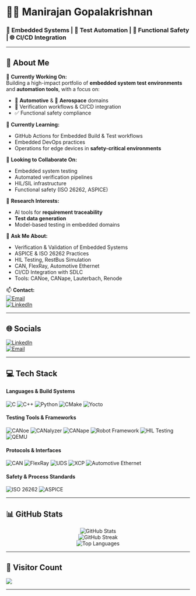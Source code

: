 # 👨‍💻 Manirajan Gopalakrishnan

### 🔧 Embedded Systems | 🧪 Test Automation | 🚗 Functional Safety | 🌐 CI/CD Integration

---

## 💫 About Me

🔭 **Currently Working On:**  
Building a high-impact portfolio of **embedded system test environments** and **automation tools**, with a focus on:

- 🚗 **Automotive** & 🛫 **Aerospace** domains  
- 🧪 Verification workflows & CI/CD integration  
- ✅ Functional safety compliance  

🌱 **Currently Learning:**  
- GitHub Actions for Embedded Build & Test workflows  
- Embedded DevOps practices  
- Operations for edge devices in **safety-critical environments**

🤝 **Looking to Collaborate On:**  
- Embedded system testing  
- Automated verification pipelines  
- HIL/SIL infrastructure  
- Functional safety (ISO 26262, ASPICE)

🧠 **Research Interests:**  
- AI tools for **requirement traceability**  
- **Test data generation**  
- Model-based testing in embedded domains  

💬 **Ask Me About:**  
- Verification & Validation of Embedded Systems  
- ASPICE & ISO 26262 Practices  
- HIL Testing, RestBus Simulation  
- CAN, FlexRay, Automotive Ethernet  
- CI/CD Integration with SDLC  
- Tools: CANoe, CANape, Lauterbach, Renode  

📫 **Contact:**  
[![Email](https://img.shields.io/badge/Email-D14836?style=flat&logo=gmail&logoColor=white)](mailto:gopalakrishnan.manirajan@gmail.com)  
[![LinkedIn](https://img.shields.io/badge/LinkedIn-%230077B5.svg?style=flat&logo=linkedin&logoColor=white)](https://www.linkedin.com/in/manirajan1/)

---

## 🌐 Socials

[![LinkedIn](https://img.shields.io/badge/LinkedIn-%230077B5.svg?style=for-the-badge&logo=linkedin&logoColor=white)](https://linkedin.com/in/manirajan1)  
[![Email](https://img.shields.io/badge/Email-D14836?style=for-the-badge&logo=gmail&logoColor=white)](mailto:gopalakrishnan.manirajan@gmail.com)

---

## 💻 Tech Stack

#### **Languages & Build Systems**
![C](https://img.shields.io/badge/C-%2300599C.svg?style=for-the-badge&logo=c&logoColor=white)
![C++](https://img.shields.io/badge/C++-%2300599C.svg?style=for-the-badge&logo=c%2B%2B&logoColor=white)
![Python](https://img.shields.io/badge/Python-3670A0?style=for-the-badge&logo=python&logoColor=ffdd54)
![CMake](https://img.shields.io/badge/CMake-%23008FBA.svg?style=for-the-badge&logo=cmake&logoColor=white)
![Yocto](https://img.shields.io/badge/Yocto%20Project-000000.svg?style=for-the-badge&logo=yocto&logoColor=white)

#### **Testing Tools & Frameworks**
![CANoe](https://img.shields.io/badge/CANoe-Vector-blue?style=for-the-badge)
![CANalyzer](https://img.shields.io/badge/CANalyzer-Vector-blue?style=for-the-badge)
![CANape](https://img.shields.io/badge/CANape-Vector-blue?style=for-the-badge)
![Robot Framework](https://img.shields.io/badge/Robot%20Framework-green?style=for-the-badge&logo=robot-framework&logoColor=white)
![HIL Testing](https://img.shields.io/badge/HIL_Testing-Automotive-orange?style=for-the-badge)
![QEMU](https://img.shields.io/badge/QEMU-FAFAFA?style=for-the-badge&logo=qemu&logoColor=black)

#### **Protocols & Interfaces**
![CAN](https://img.shields.io/badge/CAN-Bus-yellow?style=for-the-badge)
![FlexRay](https://img.shields.io/badge/FlexRay-Communication-blue?style=for-the-badge)
![UDS](https://img.shields.io/badge/UDS-%20ISO%2014298-4-blueviolet?style=for-the-badge)
![XCP](https://img.shields.io/badge/XCP-Protocol-informational?style=for-the-badge)
![Automotive Ethernet](https://img.shields.io/badge/Automotive%20Ethernet-Networking-9cf?style=for-the-badge)

#### **Safety & Process Standards**
![ISO 26262](https://img.shields.io/badge/ISO%2026262-Functional%20Safety-critical?style=for-the-badge&color=red)
![ASPICE](https://img.shields.io/badge/ASPICE-Automotive%20SPICE-blue?style=for-the-badge)

---

## 📊 GitHub Stats

<p align="center">
  <img src="https://github-readme-stats.vercel.app/api?username=ManiRajan1&theme=dark&hide_border=false&include_all_commits=true&count_private=true" alt="GitHub Stats" />
  <br/>
  <img src="https://nirzak-streak-stats.vercel.app/?user=ManiRajan1&theme=dark&hide_border=false" alt="GitHub Streak" />
  <br/>
  <img src="https://github-readme-stats.vercel.app/api/top-langs/?username=ManiRajan1&theme=dark&hide_border=false&layout=compact" alt="Top Languages" />
</p>

---

## 🧭 Visitor Count

[![](https://visitcount.itsvg.in/api?id=ManiRajan1&icon=0&color=1)](https://visitcount.itsvg.in)

---
